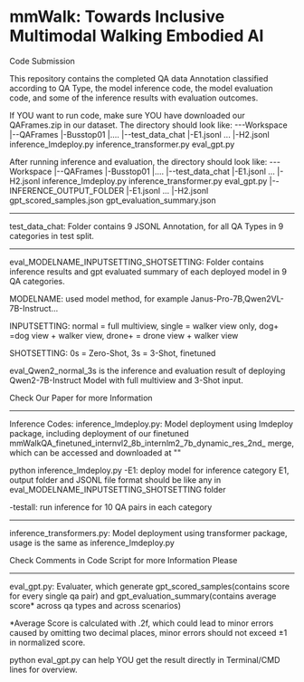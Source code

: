 # mmWalk: Towards Inclusive Multimodal Walking Embodied AI
Code Submission

This repository contains the completed QA data Annotation classified according to QA Type, the model inference code, the model evaluation code, and some of the inference results with evaluation outcomes.

If YOU want to run code, make sure YOU have downloaded our QAFrames.zip in our dataset. The directory should look like:
---Workspace
  |--QAFrames
    |-Busstop01
    |....
  |--test_data_chat
    |-E1.jsonl
    ...
    |-H2.jsonl
  inference_lmdeploy.py
  inference_transformer.py
  eval_gpt.py

After running inference and evaluation, the directory should look like:
---Workspace
  |--QAFrames
    |-Busstop01
    |....
  |--test_data_chat
    |-E1.jsonl
    ...
    |-H2.jsonl
  inference_lmdeploy.py
  inference_transformer.py
  eval_gpt.py
  |--INFERENCE_OUTPUT_FOLDER
    |-E1.jsonl
    ...
    |-H2.jsonl
  gpt_scored_samples.json
  gpt_evaluation_summary.json
___________________________________________________________________________________________________________
test_data_chat: Folder contains 9 JSONL Annotation, for all QA Types in 9 categories in test split.
___________________________________________________________________________________________________________
eval_MODELNAME_INPUTSETTING_SHOTSETTING: Folder contains inference results and gpt evaluated summary of each deployed model in 9 QA categories.

MODELNAME: used model method, for example Janus-Pro-7B,Qwen2VL-7B-Instruct...

INPUTSETTING: normal = full multiview, single = walker view only, dog+ =dog view + walker view, drone+ = drone view + walker view

SHOTSETTING: 0s = Zero-Shot, 3s = 3-Shot, finetuned

eval_Qwen2_normal_3s is the inference and evaluation result of deploying Qwen2-7B-Instruct Model with full multiview and 3-Shot input.

Check Our Paper for more Information
___________________________________________________________________________________________________________
Inference Codes:
inference_lmdeploy.py:  Model deployment using lmdeploy package, including deployment of our finetuned  mmWalkQA_finetuned_internvl2_8b_internlm2_7b_dynamic_res_2nd_ merge, which can be accessed and downloaded at ""

python inference_lmdeploy.py -E1: deploy model for inference category E1, output folder and JSONL file format should be like any in eval_MODELNAME_INPUTSETTING_SHOTSETTING folder

-testall: run inference for 10 QA pairs in each category
___________________________________________________________________________________________________________
inference_transformers.py: Model deployment using transformer package, usage is the same as inference_lmdeploy.py

Check Comments in Code Script for more Information Please
___________________________________________________________________________________________________________
eval_gpt.py: Evaluater, which generate gpt_scored_samples(contains score for every single qa pair) and gpt_evaluation_summary(contains average score* across qa types and across scenarios)

*Average Score is calculated with .2f, which could lead to minor errors caused by omitting two decimal places, minor errors should not exceed ±1 in normalized score.

python eval_gpt.py can help YOU get the result directly in Terminal/CMD lines for overview.
